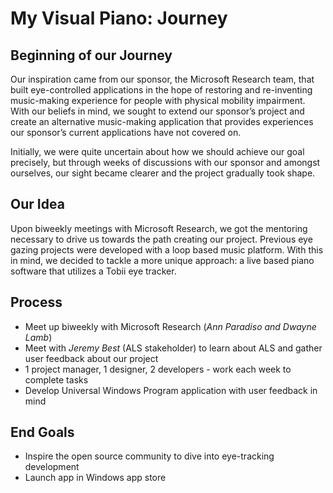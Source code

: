# My Visual Piano: Journey

## Beginning of our Journey

Our inspiration came from our sponsor, the Microsoft Research team, that built eye-controlled applications in the hope of restoring and re-inventing music-making experience for people with physical mobility impairment. With our beliefs in mind, we sought to extend our sponsor’s project and create an alternative music-making application that provides experiences our sponsor’s current applications have not covered on.

Initially, we were quite uncertain about how we should achieve our goal precisely, but through weeks of discussions with our sponsor and amongst ourselves, our sight became clearer and the project gradually took shape.

## Our Idea

Upon biweekly meetings with Microsoft Research, we got the mentoring necessary to drive us towards the path creating our project. Previous eye gazing projects were developed with a loop based music platform. With this in mind, we decided to tackle a more unique approach: a live based piano software that utilizes a Tobii eye tracker.

## Process

-   Meet up biweekly with Microsoft Research (_Ann Paradiso and Dwayne Lamb_)
-   Meet with _Jeremy Best_ (ALS stakeholder) to learn about ALS and gather user feedback about our project
-   1 project manager, 1 designer, 2 developers - work each week to complete tasks
-   Develop Universal Windows Program application with user feedback in mind

## End Goals

-   Inspire the open source community to dive into eye-tracking development
-   Launch app in Windows app store
